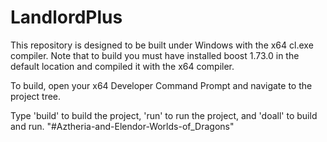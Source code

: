 # LandlordPlus

This repository is designed to be built under Windows with the x64 cl.exe compiler. Note that to build you must have installed boost 1.73.0 in the default location and compiled it with the x64 compiler.

To build, open your x64 Developer Command Prompt and navigate to the project tree.

Type 'build' to build the project, 'run' to run the project, and 'doall' to build and run.
"#Aztheria-and-Elendor-Worlds-of_Dragons" 
